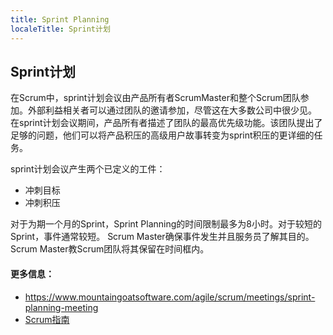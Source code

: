 ```yaml
---
title: Sprint Planning
localeTitle: Sprint计划
---
```

## Sprint计划

在Scrum中，sprint计划会议由产品所有者ScrumMaster和整个Scrum团队参加。外部利益相关者可以通过团队的邀请参加，尽管这在大多数公司中很少见。 在sprint计划会议期间，产品所有者描述了团队的最高优先级功能。该团队提出了足够的问题，他们可以将产品积压的高级用户故事转变为sprint积压的更详细的任务。

sprint计划会议产生两个已定义的工件：

*   冲刺目标
*   冲刺积压

对于为期一个月的Sprint，Sprint Planning的时间限制最多为8小时。对于较短的Sprint，事件通常较短。 Scrum Master确保事件发生并且服务员了解其目的。 Scrum Master教Scrum团队将其保留在时间框内。

#### 更多信息：

*   https://www.mountaingoatsoftware.com/agile/scrum/meetings/sprint-planning-meeting
*   [Scrum指南](http://www.scrumguides.org/scrum-guide.html)